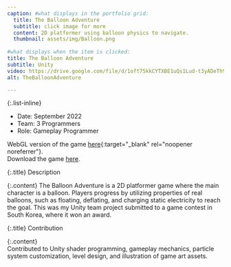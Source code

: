 ```yaml
---
caption: #what displays in the portfolio grid:
  title: The Balloon Adventure
  subtitle: click image for more
  content: 2D platformer using balloon physics to navigate.
  thumbnail: assets/img/Balloon.png
  
#what displays when the item is clicked:
title: The Balloon Adventure
subtitle: Unity
video: https://drive.google.com/file/d/1oft75kkCYTXBE1uQs1Lud-t3yADeTh9V/preview
alt: TheBalloonAdventure

---
```

{:.list-inline} 
  - Date: September 2022
  - Team: 3 Programmers
  - Role: Gameplay Programmer

  WebGL version of the game [here](https://play.unity.com/en/games/cc2d1cc4-9465-4394-a688-09b61fd3e292/the-balloon-adventure){:target="_blank" rel="noopener noreferrer"}.  
  Download the game [here](/assets/file/BalloonInstaller.zip).

  {:.title}
  Description  

  {:.content}
  The Balloon Adventure is a 2D platformer game where the main character is a balloon. Players progress by utilizing properties of real balloons, such as floating, deflating, and charging static electricity to reach the goal. This was my Unity team project submitted to a game contest in South Korea, where it won an award.

  {:.title}
  Contribution  

  {:.content}    
  Contributed to Unity shader programming, gameplay mechanics, particle system customization, level design, and illustration of game art assets.  
